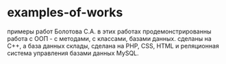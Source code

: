 # examples-of-works
примеры работ Болотова С.А.
 в этих работах продемонстрированны работа с ООП - с методами, с классами, базами данных.
 сделаны на С++, а база данных склады, сделана на PHP, CSS, HTML и реляционная система управления базами данных MySQL.
